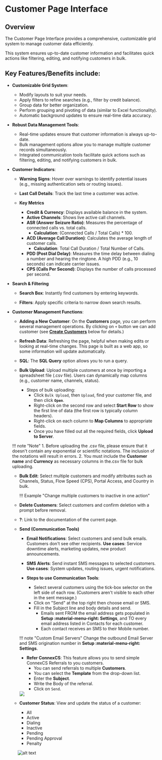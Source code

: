 # Customer Page Interface

## Overview

The Customer Page Interface provides a comprehensive, customizable grid system to manage customer data efficiently. 

This system ensures up-to-date customer information and facilitates quick actions like filtering, editing, and notifying customers in bulk.

## Key Features/Benefits include:

+ **Customizable Grid System**:

  + Modify layouts to suit your needs.
  + Apply filters to refine searches (e.g., filter by credit balance).
  + Group data for better organization.
  + Perform grouping and pivoting of data (similar to Excel functionality).
  + Automatic background updates to ensure real-time data accuracy.

+ **Robust Data Management Tools**:

  + Real-time updates ensure that customer information is always up-to-date.
  + Bulk management options allow you to manage multiple customer records simultaneously.
  + Integrated communication tools facilitate quick actions such as filtering, editing, and notifying customers in bulk.

+ **Customer Indicators**:

  + **Warning Signs**: Hover over warnings to identify potential issues (e.g., missing authentication sets or routing issues).

  + **Last Call Details**: Track the last time a customer was active.

  + **Key Metrics**
    + **Credit & Currency**: Displays available balance in the system.
    + **Active Channels**: Shows live active call channels.
    + **ASR (Answer Seizure Ratio)**: Measures the percentage of connected calls vs. total calls. 
      + **Calculation**: (Connected Calls / Total Calls) * 100.
    + **ACD (Average Call Duration)**: Calculates the average length of customer calls.
      + **Calculation**: Total Call Duration / Total Number of Calls.
    + **PDD (Post Dial Delay)**: Measures the time delay between dialing a number and hearing the ringtone.
    A high PDD (e.g., 10 seconds) can indicate carrier issues.
    + **CPS (Calls Per Second)**: Displays the number of calls processed per second.

+ **Search & Filtering**

  + **Search Box**: Instantly find customers by entering keywords.

  + **Filters**: Apply specific criteria to narrow down search results.

+ **Customer Management Functions**:
  + **Adding a New Customer**: On the **Customers** page, you can perform several management operations.
  By clicking on `+` button we can add customer (see [**Create Customers**](https://docs.connexcs.com/customer/customer/#create-customers) below for details.)

  + **Refresh Data**: Refreshing the page, helpful when making edits or looking at real-time changes. This page is built as a web app, so some information will update automatically.

  + **SQL**: The **SQL Query** option allows you to run a query.

  + **Bulk Upload**: Upload multiple customers at once by importing a spreadsheet file (.csv file).
  Users can dynamically map columns (e.g., customer name, channels, status).
    + Steps of bulk uploading:
      + Click `Bulk Upload`, then `Upload`, find your customer file, and then click **`Open`**.
      + Right-click on the second row and select **Start Row** to show the first line of data (the first row is typically column headers).
      + Right-click on each column to **Map Columns** to appropriate fields.
      + Once you have filled out all the required fields, click **Upload to Server**.

  !!! note "Note"
      1. Before uploading the .csv file, please ensure that it doesn't contain any exponential or scientific notations. The inclusion of the notations will result in errors.
      2. You must include the **Customer name** and **Currency** as necessary columns in the.csv file for bulk uploading.
  
  + **Bulk Edit**: Select multiple customers and modify attributes such as Channels, Status, Flow Speed (CPS), Portal Access, and Country in bulk.

    !!! Example "Change multiple customers to inactive in one action"

  + **Delete Customers**: Select customers and confirm deletion with a prompt before removal.
  
  + **?**: Link to the documentation of the current page. 

  + **Send (Communication Tools)**

    + **Email Notifications**: Select customers and send bulk emails. Customers don't see other recipients.
    **Use cases**: Service downtime alerts, marketing updates, new product announcements.

    + **SMS Alerts**: Send instant SMS messages to selected customers.
    **Use cases**: System updates, routing issues, urgent notifications.

    + **Steps to use Communication Tools**:
      + Select several customers using the tick-box selector on the left side of each row. (Customers aren't visible to each other in the sent message.)
      + Click on "Send" at the top right then choose email or SMS.
      + Fill in the Subject line and body details and send.
        + Emails sent FROM the email address gets populated in **Setup :material-menu-right: Settings**, and TO every email address listed in Contacts for each customer.
        + Each contact receives an SMS to their Mobile number.
  
    !!! note "Custom Email Servers"
        Change the outbound Email Server and SMS origination number in **Setup :material-menu-right: Settings**.

    + **Refer ConnexCS**: This feature allows you to send simple ConnexCS Referrals to you customers.
      + You can send referrals to multiple **Customers**.
      + You can select the **Template** from the drop-down list.
      + Enter the **Subject**.
      + Write the Body of the referral.
      + Click on `Send`.
  
    <img src= "/customer/img/referral.png">

  + **Customer Status**: View and update the status of a customer:
    + All
    + Active
    + Dialing
    + Inactive
    + Pending
    + Pending Approval
    + Penalty

  &emsp; ![alt text][customer-status]

[customer-status]: /customer/img/39.png "Customer Status"
[customersubs]: /customer/img/customersubs.png "Customer Sub-Sections"
